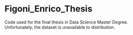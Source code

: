 # Figoni_Enrico_Thesis
Code used for the final thesis in Data Science Master Degree.
Unfortunately, the dataset is unavailable to distribution.
